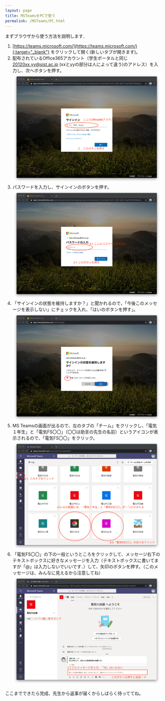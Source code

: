 ```yaml
---
layout: page
title: MSTeamsをPCで使う
permalink: /MSTeams/PC.html
---
```


まずブラウザから使う方法を説明します．

1. [https://teams.microsoft.com/](https://teams.microsoft.com/){:target="_blank"} をクリックして開く(新しいタブが開きます)。
2. 配布されているOffice365アカウント（学生ポータルと同じ 20120xx.yy@sist.ac.jp (xxとyyの部分は人によって違う)のアドレス）を入力し、次へボタンを押す。
![アカウント入力](/images/PC1.png)
3. パスワードを入力し、サインインのボタンを押す。
![パスワード入力](/images/PC2.png)
4. 「サインインの状態を維持しますか？」と聞かれるので，「今後このメッセージを表示しない」にチェックを入れ、「はいのボタンを押す」。
![サインイン状態](/images/PC3.png)
5. MS Teamsの画面が出るので、左のタブの「チーム」をクリックし、「電気１年生」と「電気FS〇〇」（〇〇は助言の先生の名前）というアイコンが表示されるので、「電気FS〇〇」をクリック。
![チーム選択画面](/images/PC4.png)
6. 「電気FS〇〇」の下の一般というところをクリックして、メッセージ右下のテキストボックスに好きなメッセージを入力（テキストボックスに書いてますが「@」は入力しないでいいです．）して、矢印のボタンを押す。（このメッセージは、みんなに見えるから注意してね）
![メッセージ送信](/images/PC5.png)

ここまでできたら完成、先生から返事が届くからしばらく待っててね。


